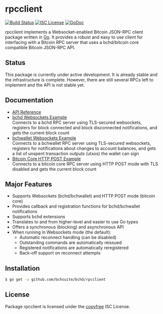 rpcclient
=========

[![Build Status](http://img.shields.io/travis/bchsuite/bchd.svg)](https://travis-ci.org/bchsuite/bchd)
[![ISC License](http://img.shields.io/badge/license-ISC-blue.svg)](http://copyfree.org)
[![GoDoc](https://img.shields.io/badge/godoc-reference-blue.svg)](http://godoc.org/github.com/bchsuite/bchd/rpcclient)

rpcclient implements a Websocket-enabled Bitcoin JSON-RPC client package written
in [Go](http://golang.org/).  It provides a robust and easy to use client for
interfacing with a Bitcoin RPC server that uses a bchd/bitcoin core compatible
Bitcoin JSON-RPC API.

## Status

This package is currently under active development.  It is already stable and
the infrastructure is complete.  However, there are still several RPCs left to
implement and the API is not stable yet.

## Documentation

* [API Reference](http://godoc.org/github.com/bchsuite/bchd/rpcclient)
* [bchd Websockets Example](https://github.com/bchsuite/bchd/tree/master/rpcclient/examples/bchdwebsockets)  
  Connects to a bchd RPC server using TLS-secured websockets, registers for
  block connected and block disconnected notifications, and gets the current
  block count
* [bchwallet Websockets Example](https://github.com/bchsuite/bchd/tree/master/rpcclient/examples/bchwalletwebsockets)  
  Connects to a bchwallet RPC server using TLS-secured websockets, registers for
  notifications about changes to account balances, and gets a list of unspent
  transaction outputs (utxos) the wallet can sign
* [Bitcoin Core HTTP POST Example](https://github.com/bchsuite/bchd/tree/master/rpcclient/examples/bitcoincorehttp)  
  Connects to a bitcoin core RPC server using HTTP POST mode with TLS disabled
  and gets the current block count

## Major Features

* Supports Websockets (bchd/bchwallet) and HTTP POST mode (bitcoin core)
* Provides callback and registration functions for bchd/bchwallet notifications
* Supports bchd extensions
* Translates to and from higher-level and easier to use Go types
* Offers a synchronous (blocking) and asynchronous API
* When running in Websockets mode (the default):
  * Automatic reconnect handling (can be disabled)
  * Outstanding commands are automatically reissued
  * Registered notifications are automatically reregistered
  * Back-off support on reconnect attempts

## Installation

```bash
$ go get -u github.com/bchsuite/bchd/rpcclient
```

## License

Package rpcclient is licensed under the [copyfree](http://copyfree.org) ISC
License.
